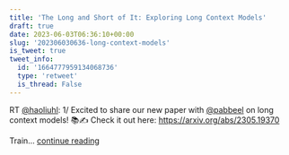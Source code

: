 ```yaml
---
title: 'The Long and Short of It: Exploring Long Context Models'
draft: true
date: 2023-06-03T06:36:10+00:00
slug: '202306030636-long-context-models'
is_tweet: true
tweet_info:
  id: '1664777959134068736'
  type: 'retweet'
  is_thread: False
---
```




RT [@haoliuhl](https://x.com/haoliuhl): 1/ Excited to share our new paper with [@pabbeel](https://x.com/pabbeel) on long context models! 📚✍️ Check it out here: <https://arxiv.org/abs/2305.19370>

Train… [continue reading](https://x.com/sytelus/status/1664777959134068736)
